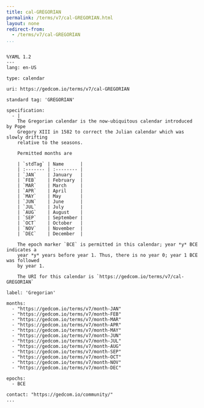 ```yaml
---
title: cal-GREGORIAN
permalink: /terms/v7/cal-GREGORIAN.html
layout: none
redirect-from:
  - /terms/v7/cal-GREGORIAN
...
```


```

%YAML 1.2
---
lang: en-US

type: calendar

uri: https://gedcom.io/terms/v7/cal-GREGORIAN

standard tag: 'GREGORIAN'

specification:
  - |
    The Gregorian calendar is the now-ubiquitous calendar introduced by Pope
    Gregory XIII in 1582 to correct the Julian calendar which was slowly drifting
    relative to the seasons.
    
    Permitted months are
    
    | `stdTag` | Name      |
    | :------- | :-------- |
    | `JAN`    | January   |
    | `FEB`    | February  |
    | `MAR`    | March     |
    | `APR`    | April     |
    | `MAY`    | May       |
    | `JUN`    | June      |
    | `JUL`    | July      |
    | `AUG`    | August    |
    | `SEP`    | September |
    | `OCT`    | October   |
    | `NOV`    | November  |
    | `DEC`    | December  |
    
    The epoch marker `BCE` is permitted in this calendar; year *y* BCE indicates a
    year *y* years before year 1. Thus, there is no year 0; year 1 BCE was followed
    by year 1.
    
    The URI for this calendar is `https://gedcom.io/terms/v7/cal-GREGORIAN`

label: 'Gregorian'

months:
  - "https://gedcom.io/terms/v7/month-JAN"
  - "https://gedcom.io/terms/v7/month-FEB"
  - "https://gedcom.io/terms/v7/month-MAR"
  - "https://gedcom.io/terms/v7/month-APR"
  - "https://gedcom.io/terms/v7/month-MAY"
  - "https://gedcom.io/terms/v7/month-JUN"
  - "https://gedcom.io/terms/v7/month-JUL"
  - "https://gedcom.io/terms/v7/month-AUG"
  - "https://gedcom.io/terms/v7/month-SEP"
  - "https://gedcom.io/terms/v7/month-OCT"
  - "https://gedcom.io/terms/v7/month-NOV"
  - "https://gedcom.io/terms/v7/month-DEC"

epochs:
  - BCE

contact: "https://gedcom.io/community/"
...

```
